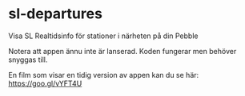 # sl-departures
Visa SL Realtidsinfo för stationer i närheten på din Pebble

Notera att appen ännu inte är lanserad.
Koden fungerar men behöver snyggas till.

En film som visar en tidig version av appen kan du se här: https://goo.gl/vYFT4U
